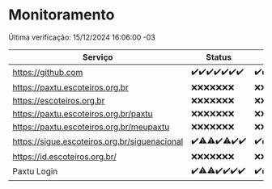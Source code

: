 # Monitoramento

Última verificação: 15/12/2024 16:06:00 -03

|Serviço|Status|Últimas 24h|
|---|---|---|
|https://github.com|<span title="2024-12-08: OK=23">✔️</span><span title="2024-12-09: OK=23">✔️</span><span title="2024-12-10: OK=23">✔️</span><span title="2024-12-11: OK=23">✔️</span><span title="2024-12-12: OK=23">✔️</span><span title="2024-12-13: OK=23">✔️</span><span title="2024-12-14: OK=18">✔️</span>|<span title="14/12/2024 16:06:00 -03 : 200">✔️</span><span title="14/12/2024 17:08:00 -03 : 200">✔️</span><span title="14/12/2024 18:07:00 -03 : 200">✔️</span><span title="14/12/2024 19:07:00 -03 : 200">✔️</span><span title="14/12/2024 20:07:00 -03 : 200">✔️</span><span title="14/12/2024 21:49:00 -03 : 200">✔️</span><span title="14/12/2024 23:27:00 -03 : 200">✔️</span><span title="15/12/2024 00:30:00 -03 : 200">✔️</span><span title="15/12/2024 01:10:00 -03 : 200">✔️</span><span title="15/12/2024 02:08:00 -03 : 200">✔️</span><span title="15/12/2024 03:12:00 -03 : 200">✔️</span><span title="15/12/2024 04:08:00 -03 : 200">✔️</span><span title="15/12/2024 05:10:00 -03 : 200">✔️</span><span title="15/12/2024 06:08:00 -03 : 200">✔️</span><span title="15/12/2024 07:08:00 -03 : 200">✔️</span><span title="15/12/2024 08:06:00 -03 : 200">✔️</span><span title="15/12/2024 09:14:00 -03 : 200">✔️</span><span title="15/12/2024 10:16:00 -03 : 200">✔️</span><span title="15/12/2024 11:07:00 -03 : 200">✔️</span><span title="15/12/2024 12:07:00 -03 : 200">✔️</span><span title="15/12/2024 13:09:00 -03 : 200">✔️</span><span title="15/12/2024 14:07:00 -03 : 200">✔️</span><span title="15/12/2024 15:10:00 -03 : 200">✔️</span><span title="15/12/2024 16:06:00 -03 : 200">✔️</span>|
|https://paxtu.escoteiros.org.br|<span title="2024-12-08: Falhas=23">❌</span><span title="2024-12-09: Falhas=23">❌</span><span title="2024-12-10: Falhas=23">❌</span><span title="2024-12-11: Falhas=23">❌</span><span title="2024-12-12: Falhas=23">❌</span><span title="2024-12-13: Falhas=23">❌</span><span title="2024-12-14: Falhas=18">❌</span>|<span title="14/12/2024 16:06:00 -03 : 403">❌</span><span title="14/12/2024 17:08:00 -03 : 403">❌</span><span title="14/12/2024 18:07:00 -03 : 403">❌</span><span title="14/12/2024 19:07:00 -03 : 403">❌</span><span title="14/12/2024 20:07:00 -03 : 403">❌</span><span title="14/12/2024 21:49:00 -03 : 403">❌</span><span title="14/12/2024 23:27:00 -03 : 403">❌</span><span title="15/12/2024 00:30:00 -03 : 403">❌</span><span title="15/12/2024 01:10:00 -03 : 403">❌</span><span title="15/12/2024 02:08:00 -03 : 403">❌</span><span title="15/12/2024 03:12:00 -03 : 403">❌</span><span title="15/12/2024 04:08:00 -03 : 403">❌</span><span title="15/12/2024 05:10:00 -03 : 403">❌</span><span title="15/12/2024 06:08:00 -03 : 403">❌</span><span title="15/12/2024 07:08:00 -03 : 403">❌</span><span title="15/12/2024 08:06:00 -03 : 403">❌</span><span title="15/12/2024 09:14:00 -03 : 403">❌</span><span title="15/12/2024 10:16:00 -03 : 403">❌</span><span title="15/12/2024 11:07:00 -03 : 403">❌</span><span title="15/12/2024 12:07:00 -03 : 403">❌</span><span title="15/12/2024 13:09:00 -03 : 403">❌</span><span title="15/12/2024 14:07:00 -03 : 403">❌</span><span title="15/12/2024 15:10:00 -03 : 403">❌</span><span title="15/12/2024 16:06:00 -03 : 403">❌</span>|
|https://escoteiros.org.br|<span title="2024-12-08: Falhas=23">❌</span><span title="2024-12-09: Falhas=23">❌</span><span title="2024-12-10: Falhas=23">❌</span><span title="2024-12-11: Falhas=23">❌</span><span title="2024-12-12: Falhas=23">❌</span><span title="2024-12-13: Falhas=23">❌</span><span title="2024-12-14: Falhas=18">❌</span>|<span title="14/12/2024 16:06:00 -03 : 403">❌</span><span title="14/12/2024 17:08:00 -03 : 403">❌</span><span title="14/12/2024 18:07:00 -03 : 403">❌</span><span title="14/12/2024 19:07:00 -03 : 403">❌</span><span title="14/12/2024 20:07:00 -03 : 403">❌</span><span title="14/12/2024 21:49:00 -03 : 403">❌</span><span title="14/12/2024 23:27:00 -03 : 403">❌</span><span title="15/12/2024 00:30:00 -03 : 403">❌</span><span title="15/12/2024 01:10:00 -03 : 403">❌</span><span title="15/12/2024 02:08:00 -03 : 403">❌</span><span title="15/12/2024 03:12:00 -03 : 403">❌</span><span title="15/12/2024 04:08:00 -03 : 403">❌</span><span title="15/12/2024 05:10:00 -03 : 403">❌</span><span title="15/12/2024 06:08:00 -03 : 403">❌</span><span title="15/12/2024 07:08:00 -03 : 403">❌</span><span title="15/12/2024 08:06:00 -03 : 403">❌</span><span title="15/12/2024 09:14:00 -03 : 403">❌</span><span title="15/12/2024 10:16:00 -03 : 403">❌</span><span title="15/12/2024 11:07:00 -03 : 403">❌</span><span title="15/12/2024 12:07:00 -03 : 403">❌</span><span title="15/12/2024 13:09:00 -03 : 403">❌</span><span title="15/12/2024 14:07:00 -03 : 403">❌</span><span title="15/12/2024 15:10:00 -03 : 403">❌</span><span title="15/12/2024 16:06:00 -03 : 403">❌</span>|
|https://paxtu.escoteiros.org.br/paxtu|<span title="2024-12-08: Falhas=23">❌</span><span title="2024-12-09: Falhas=23">❌</span><span title="2024-12-10: Falhas=23">❌</span><span title="2024-12-11: Falhas=23">❌</span><span title="2024-12-12: Falhas=23">❌</span><span title="2024-12-13: Falhas=23">❌</span><span title="2024-12-14: Falhas=18">❌</span>|<span title="14/12/2024 16:06:00 -03 : 403">❌</span><span title="14/12/2024 17:08:00 -03 : 403">❌</span><span title="14/12/2024 18:07:00 -03 : 403">❌</span><span title="14/12/2024 19:07:00 -03 : 403">❌</span><span title="14/12/2024 20:07:00 -03 : 403">❌</span><span title="14/12/2024 21:49:00 -03 : 403">❌</span><span title="14/12/2024 23:27:00 -03 : 403">❌</span><span title="15/12/2024 00:30:00 -03 : 403">❌</span><span title="15/12/2024 01:10:00 -03 : 403">❌</span><span title="15/12/2024 02:08:00 -03 : 403">❌</span><span title="15/12/2024 03:12:00 -03 : 403">❌</span><span title="15/12/2024 04:08:00 -03 : 403">❌</span><span title="15/12/2024 05:10:00 -03 : 403">❌</span><span title="15/12/2024 06:08:00 -03 : 403">❌</span><span title="15/12/2024 07:08:00 -03 : 403">❌</span><span title="15/12/2024 08:06:00 -03 : 403">❌</span><span title="15/12/2024 09:14:00 -03 : 403">❌</span><span title="15/12/2024 10:16:00 -03 : 403">❌</span><span title="15/12/2024 11:07:00 -03 : 403">❌</span><span title="15/12/2024 12:07:00 -03 : 403">❌</span><span title="15/12/2024 13:09:00 -03 : 403">❌</span><span title="15/12/2024 14:07:00 -03 : 403">❌</span><span title="15/12/2024 15:10:00 -03 : 403">❌</span><span title="15/12/2024 16:06:00 -03 : 403">❌</span>|
|https://paxtu.escoteiros.org.br/meupaxtu|<span title="2024-12-08: Falhas=23">❌</span><span title="2024-12-09: Falhas=23">❌</span><span title="2024-12-10: Falhas=23">❌</span><span title="2024-12-11: Falhas=23">❌</span><span title="2024-12-12: Falhas=23">❌</span><span title="2024-12-13: Falhas=23">❌</span><span title="2024-12-14: Falhas=18">❌</span>|<span title="14/12/2024 16:06:00 -03 : 403">❌</span><span title="14/12/2024 17:08:00 -03 : 403">❌</span><span title="14/12/2024 18:07:00 -03 : 403">❌</span><span title="14/12/2024 19:07:00 -03 : 403">❌</span><span title="14/12/2024 20:07:00 -03 : 403">❌</span><span title="14/12/2024 21:49:00 -03 : 403">❌</span><span title="14/12/2024 23:27:00 -03 : 403">❌</span><span title="15/12/2024 00:30:00 -03 : 403">❌</span><span title="15/12/2024 01:10:00 -03 : 403">❌</span><span title="15/12/2024 02:08:00 -03 : 403">❌</span><span title="15/12/2024 03:12:00 -03 : 403">❌</span><span title="15/12/2024 04:08:00 -03 : 403">❌</span><span title="15/12/2024 05:10:00 -03 : 403">❌</span><span title="15/12/2024 06:08:00 -03 : 403">❌</span><span title="15/12/2024 07:08:00 -03 : 403">❌</span><span title="15/12/2024 08:06:00 -03 : 403">❌</span><span title="15/12/2024 09:14:00 -03 : 403">❌</span><span title="15/12/2024 10:16:00 -03 : 403">❌</span><span title="15/12/2024 11:07:00 -03 : 403">❌</span><span title="15/12/2024 12:07:00 -03 : 403">❌</span><span title="15/12/2024 13:09:00 -03 : 403">❌</span><span title="15/12/2024 14:07:00 -03 : 403">❌</span><span title="15/12/2024 15:10:00 -03 : 403">❌</span><span title="15/12/2024 16:06:00 -03 : 403">❌</span>|
|https://sigue.escoteiros.org.br/siguenacional|<span title="2024-12-08: OK=23">✔️</span><span title="2024-12-09: OK=21, Falhas=2">⚠️</span><span title="2024-12-10: OK=22, Falhas=1">⚠️</span><span title="2024-12-11: OK=23">✔️</span><span title="2024-12-12: OK=21, Falhas=2">⚠️</span><span title="2024-12-13: OK=23">✔️</span><span title="2024-12-14: OK=18">✔️</span>|<span title="14/12/2024 16:06:00 -03 : 200">✔️</span><span title="14/12/2024 17:08:00 -03 : 200">✔️</span><span title="14/12/2024 18:07:00 -03 : 200">✔️</span><span title="14/12/2024 19:07:00 -03 : 200">✔️</span><span title="14/12/2024 20:07:00 -03 : 200">✔️</span><span title="14/12/2024 21:49:00 -03 : 200">✔️</span><span title="14/12/2024 23:27:00 -03 : 200">✔️</span><span title="15/12/2024 00:30:00 -03 : 200">✔️</span><span title="15/12/2024 01:10:00 -03 : 200">✔️</span><span title="15/12/2024 02:08:00 -03 : 200">✔️</span><span title="15/12/2024 03:12:00 -03 : 200">✔️</span><span title="15/12/2024 04:08:00 -03 : 200">✔️</span><span title="15/12/2024 05:10:00 -03 : 200">✔️</span><span title="15/12/2024 06:08:00 -03 : 200">✔️</span><span title="15/12/2024 07:08:00 -03 : 200">✔️</span><span title="15/12/2024 08:06:00 -03 : 200">✔️</span><span title="15/12/2024 09:14:00 -03 : 200">✔️</span><span title="15/12/2024 10:16:00 -03 : 200">✔️</span><span title="15/12/2024 11:07:00 -03 : 200">✔️</span><span title="15/12/2024 12:07:00 -03 : 200">✔️</span><span title="15/12/2024 13:09:00 -03 : 200">✔️</span><span title="15/12/2024 14:07:00 -03 : 200">✔️</span><span title="15/12/2024 15:10:00 -03 : 200">✔️</span><span title="15/12/2024 16:06:00 -03 : 200">✔️</span>|
|https://id.escoteiros.org.br/|<span title="2024-12-08: Falhas=23">❌</span><span title="2024-12-09: Falhas=23">❌</span><span title="2024-12-10: Falhas=23">❌</span><span title="2024-12-11: Falhas=23">❌</span><span title="2024-12-12: Falhas=23">❌</span><span title="2024-12-13: Falhas=23">❌</span><span title="2024-12-14: Falhas=18">❌</span>|<span title="14/12/2024 16:06:00 -03 : 403">❌</span><span title="14/12/2024 17:08:00 -03 : 403">❌</span><span title="14/12/2024 18:07:00 -03 : 403">❌</span><span title="14/12/2024 19:07:00 -03 : 403">❌</span><span title="14/12/2024 20:07:00 -03 : 403">❌</span><span title="14/12/2024 21:49:00 -03 : 403">❌</span><span title="14/12/2024 23:27:00 -03 : 403">❌</span><span title="15/12/2024 00:30:00 -03 : 403">❌</span><span title="15/12/2024 01:10:00 -03 : 403">❌</span><span title="15/12/2024 02:08:00 -03 : 403">❌</span><span title="15/12/2024 03:12:00 -03 : 403">❌</span><span title="15/12/2024 04:08:00 -03 : 403">❌</span><span title="15/12/2024 05:10:00 -03 : 403">❌</span><span title="15/12/2024 06:08:00 -03 : 403">❌</span><span title="15/12/2024 07:08:00 -03 : 403">❌</span><span title="15/12/2024 08:06:00 -03 : 403">❌</span><span title="15/12/2024 09:14:00 -03 : 403">❌</span><span title="15/12/2024 10:16:00 -03 : 403">❌</span><span title="15/12/2024 11:07:00 -03 : 403">❌</span><span title="15/12/2024 12:07:00 -03 : 403">❌</span><span title="15/12/2024 13:09:00 -03 : 403">❌</span><span title="15/12/2024 14:07:00 -03 : 403">❌</span><span title="15/12/2024 15:10:00 -03 : 403">❌</span><span title="15/12/2024 16:06:00 -03 : 403">❌</span>|
|Paxtu Login|<span title="2024-12-08: OK=23">✔️</span><span title="2024-12-09: OK=22, Falhas=1">⚠️</span><span title="2024-12-10: OK=22, Falhas=1">⚠️</span><span title="2024-12-11: OK=23">✔️</span><span title="2024-12-12: OK=23">✔️</span><span title="2024-12-13: OK=23">✔️</span><span title="2024-12-14: OK=18">✔️</span>|<span title="14/12/2024 16:06:00 -03 : 200">✔️</span><span title="14/12/2024 17:08:00 -03 : 200">✔️</span><span title="14/12/2024 18:07:00 -03 : 200">✔️</span><span title="14/12/2024 19:07:00 -03 : 200">✔️</span><span title="14/12/2024 20:07:00 -03 : 200">✔️</span><span title="14/12/2024 21:49:00 -03 : 200">✔️</span><span title="14/12/2024 23:27:00 -03 : 200">✔️</span><span title="15/12/2024 00:30:00 -03 : 200">✔️</span><span title="15/12/2024 01:10:00 -03 : 200">✔️</span><span title="15/12/2024 02:08:00 -03 : 200">✔️</span><span title="15/12/2024 03:12:00 -03 : 200">✔️</span><span title="15/12/2024 04:08:00 -03 : 200">✔️</span><span title="15/12/2024 05:10:00 -03 : 200">✔️</span><span title="15/12/2024 06:08:00 -03 : 200">✔️</span><span title="15/12/2024 07:08:00 -03 : 200">✔️</span><span title="15/12/2024 08:06:00 -03 : 200">✔️</span><span title="15/12/2024 09:14:00 -03 : 200">✔️</span><span title="15/12/2024 10:16:00 -03 : 200">✔️</span><span title="15/12/2024 11:07:00 -03 : 200">✔️</span><span title="15/12/2024 12:07:00 -03 : 200">✔️</span><span title="15/12/2024 13:09:00 -03 : 200">✔️</span><span title="15/12/2024 14:07:00 -03 : 200">✔️</span><span title="15/12/2024 15:10:00 -03 : 200">✔️</span><span title="15/12/2024 16:06:00 -03 : 200">✔️</span>|
